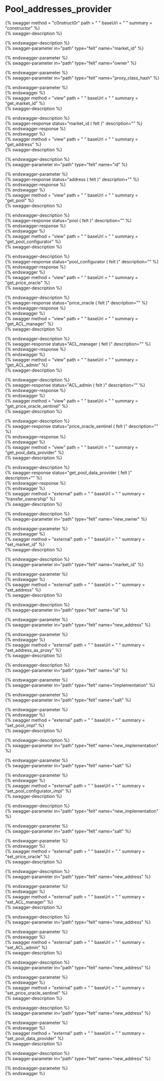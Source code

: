 
Pool_addresses_provider
=======================
  
{% swagger method = "c0nstruct0r" path = " " baseUrl = " " summary = "constructor" %}  
{% swagger-description %}  
  
{% endswagger-description %}  
{% swagger-parameter in="path" type="felt" name="market_id" %}  
  
{% endswagger-parameter %}  
{% swagger-parameter in="path" type="felt" name="owner" %}  
  
{% endswagger-parameter %}  
{% swagger-parameter in="path" type="felt" name="proxy_class_hash" %}  
  
{% endswagger-parameter %}  
{% endswagger %}  
{% swagger method = "view" path = " " baseUrl = " " summary = "get_market_id" %}  
{% swagger-description %}  
  
{% endswagger-description %}  
{% swagger-response status="market_id ( felt )" description="" %}  
{% endswagger-response %}  
{% endswagger %}  
{% swagger method = "view" path = " " baseUrl = " " summary = "get_address" %}  
{% swagger-description %}  
  
{% endswagger-description %}  
{% swagger-parameter in="path" type="felt" name="id" %}  
  
{% endswagger-parameter %}  
{% swagger-response status="address ( felt )" description="" %}  
{% endswagger-response %}  
{% endswagger %}  
{% swagger method = "view" path = " " baseUrl = " " summary = "get_pool" %}  
{% swagger-description %}  
  
{% endswagger-description %}  
{% swagger-response status="pool ( felt )" description="" %}  
{% endswagger-response %}  
{% endswagger %}  
{% swagger method = "view" path = " " baseUrl = " " summary = "get_pool_configurator" %}  
{% swagger-description %}  
  
{% endswagger-description %}  
{% swagger-response status="pool_configurator ( felt )" description="" %}  
{% endswagger-response %}  
{% endswagger %}  
{% swagger method = "view" path = " " baseUrl = " " summary = "get_price_oracle" %}  
{% swagger-description %}  
  
{% endswagger-description %}  
{% swagger-response status="price_oracle ( felt )" description="" %}  
{% endswagger-response %}  
{% endswagger %}  
{% swagger method = "view" path = " " baseUrl = " " summary = "get_ACL_manager" %}  
{% swagger-description %}  
  
{% endswagger-description %}  
{% swagger-response status="ACL_manager ( felt )" description="" %}  
{% endswagger-response %}  
{% endswagger %}  
{% swagger method = "view" path = " " baseUrl = " " summary = "get_ACL_admin" %}  
{% swagger-description %}  
  
{% endswagger-description %}  
{% swagger-response status="ACL_admin ( felt )" description="" %}  
{% endswagger-response %}  
{% endswagger %}  
{% swagger method = "view" path = " " baseUrl = " " summary = "get_price_oracle_sentinel" %}  
{% swagger-description %}  
  
{% endswagger-description %}  
{% swagger-response status="price_oracle_sentinel ( felt )" description="" %}  
{% endswagger-response %}  
{% endswagger %}  
{% swagger method = "view" path = " " baseUrl = " " summary = "get_pool_data_provider" %}  
{% swagger-description %}  
  
{% endswagger-description %}  
{% swagger-response status="get_pool_data_provider ( felt )" description="" %}  
{% endswagger-response %}  
{% endswagger %}  
{% swagger method = "external" path = " " baseUrl = " " summary = "transfer_ownership" %}  
{% swagger-description %}  
  
{% endswagger-description %}  
{% swagger-parameter in="path" type="felt" name="new_owner" %}  
  
{% endswagger-parameter %}  
{% endswagger %}  
{% swagger method = "external" path = " " baseUrl = " " summary = "set_market_id" %}  
{% swagger-description %}  
  
{% endswagger-description %}  
{% swagger-parameter in="path" type="felt" name="market_id" %}  
  
{% endswagger-parameter %}  
{% endswagger %}  
{% swagger method = "external" path = " " baseUrl = " " summary = "set_address" %}  
{% swagger-description %}  
  
{% endswagger-description %}  
{% swagger-parameter in="path" type="felt" name="id" %}  
  
{% endswagger-parameter %}  
{% swagger-parameter in="path" type="felt" name="new_address" %}  
  
{% endswagger-parameter %}  
{% endswagger %}  
{% swagger method = "external" path = " " baseUrl = " " summary = "set_address_as_proxy" %}  
{% swagger-description %}  
  
{% endswagger-description %}  
{% swagger-parameter in="path" type="felt" name="id" %}  
  
{% endswagger-parameter %}  
{% swagger-parameter in="path" type="felt" name="implementation" %}  
  
{% endswagger-parameter %}  
{% swagger-parameter in="path" type="felt" name="salt" %}  
  
{% endswagger-parameter %}  
{% endswagger %}  
{% swagger method = "external" path = " " baseUrl = " " summary = "set_pool_impl" %}  
{% swagger-description %}  
  
{% endswagger-description %}  
{% swagger-parameter in="path" type="felt" name="new_implementation" %}  
  
{% endswagger-parameter %}  
{% swagger-parameter in="path" type="felt" name="salt" %}  
  
{% endswagger-parameter %}  
{% endswagger %}  
{% swagger method = "external" path = " " baseUrl = " " summary = "set_pool_configurator_impl" %}  
{% swagger-description %}  
  
{% endswagger-description %}  
{% swagger-parameter in="path" type="felt" name="new_implementation" %}  
  
{% endswagger-parameter %}  
{% swagger-parameter in="path" type="felt" name="salt" %}  
  
{% endswagger-parameter %}  
{% endswagger %}  
{% swagger method = "external" path = " " baseUrl = " " summary = "set_price_oracle" %}  
{% swagger-description %}  
  
{% endswagger-description %}  
{% swagger-parameter in="path" type="felt" name="new_address" %}  
  
{% endswagger-parameter %}  
{% endswagger %}  
{% swagger method = "external" path = " " baseUrl = " " summary = "set_ACL_manager" %}  
{% swagger-description %}  
  
{% endswagger-description %}  
{% swagger-parameter in="path" type="felt" name="new_address" %}  
  
{% endswagger-parameter %}  
{% endswagger %}  
{% swagger method = "external" path = " " baseUrl = " " summary = "set_ACL_admin" %}  
{% swagger-description %}  
  
{% endswagger-description %}  
{% swagger-parameter in="path" type="felt" name="new_address" %}  
  
{% endswagger-parameter %}  
{% endswagger %}  
{% swagger method = "external" path = " " baseUrl = " " summary = "set_price_oracle_sentinel" %}  
{% swagger-description %}  
  
{% endswagger-description %}  
{% swagger-parameter in="path" type="felt" name="new_address" %}  
  
{% endswagger-parameter %}  
{% endswagger %}  
{% swagger method = "external" path = " " baseUrl = " " summary = "set_pool_data_provider" %}  
{% swagger-description %}  
  
{% endswagger-description %}  
{% swagger-parameter in="path" type="felt" name="new_address" %}  
  
{% endswagger-parameter %}  
{% endswagger %}